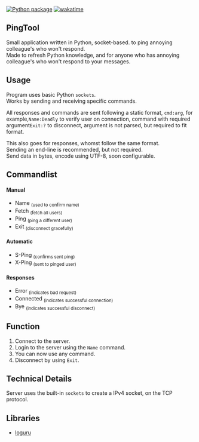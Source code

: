 [![Python package](https://github.com/DeadlyFirex/OrderServer/actions/workflows/pylint.yml/badge.svg)](https://github.com/DeadlyFirex/PingTool/actions/workflows/pylint.yml)
[![wakatime](https://wakatime.com/badge/user/a56c956d-565b-4ddd-a43e-fb7d155c4232/project/e919eb0d-9447-46a2-a32f-107ff8f939c4.svg)](https://wakatime.com/badge/user/a56c956d-565b-4ddd-a43e-fb7d155c4232/project/e919eb0d-9447-46a2-a32f-107ff8f939c4)
## PingTool
Small application written in Python, socket-based. to ping annoying colleague's who won't respond.\
Made to refresh Python knowledge, and for anyone who has annoying colleague's who won't respond to your messages.

## Usage
Program uses basic Python `sockets`.\
Works by sending and receiving specific commands.

All responses and commands are sent following a static format, `cmd:arg`, 
for example,`Name:Deadly` to verify user on connection, 
command with required argument`Exit:?` to disconnect, argument is not parsed, but required to fit format.

This also goes for responses, whomst follow the same format.\
Sending an end-line is recommended, but not required.\
Send data in bytes, encode using UTF-8, soon configurable.

## Commandlist
#### Manual
- Name <sub>(used to confirm name)</sub>
- Fetch <sub>(fetch all users)</sub>
- Ping <sub>(ping a different user)</sub>
- Exit <sub>(disconnect gracefully)</sub>
#### Automatic
- S-Ping <sub>(confirms sent ping)</sub>
- X-Ping <sub>(sent to pinged user)</sub>
#### Responses
- Error <sub>(indicates bad request)</sub>
- Connected <sub>(indicates successful connection)</sub>
- Bye <sub>(indicates successful disconnect)</sub>

## Function
1. Connect to the server.
2. Login to the server using the `Name` command.
3. You can now use any command.
4. Disconnect by using `Exit`.

## Technical Details
Server uses the built-in `sockets` to create a IPv4 socket, on the TCP protocol.

## Libraries
- [loguru](https://github.com/Delgan/loguru)